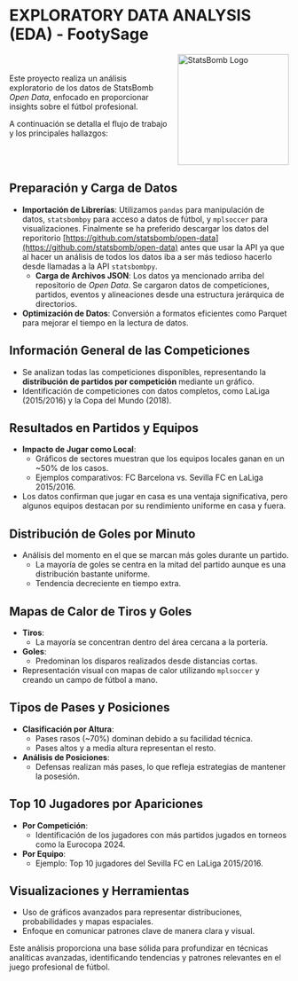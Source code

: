 # EXPLORATORY DATA ANALYSIS (EDA) - FootySage


<div style="display: flex; align-items: center;">
  <div style="flex: 1; margin-right: 10px;">
    Este proyecto realiza un análisis exploratorio de los datos de StatsBomb <em>Open Data</em>, enfocado en proporcionar insights sobre el fútbol profesional.
    <p>A continuación se detalla el flujo de trabajo y los principales hallazgos:</p>
  </div>
  <div style="flex-shrink: 0;">
    <img src="https://i0.wp.com/lamediainglesa.com/wp-content/uploads/2020/01/statsbomb_la_media_inglesa.jpg?fit=1000%2C523&ssl=1" alt="StatsBomb Logo" width="200">
  </div>
</div>


## Preparación y Carga de Datos
- **Importación de Librerías**: Utilizamos `pandas` para manipulación de datos, `statsbombpy` para acceso a datos de fútbol, y `mplsoccer` para visualizaciones. Finalmente se ha preferido descargar los datos del reporitorio [https://github.com/statsbomb/open-data](https://github.com/statsbomb/open-data) antes que usar la API ya que al hacer un análisis de todos los datos iba a ser más tedioso hacerlo desde llamadas a la API `statsbombpy`.
    - **Carga de Archivos JSON**: Los datos ya mencionado arriba del repositorio de *Open Data*. Se cargaron datos de competiciones, partidos, eventos y alineaciones desde una estructura jerárquica de directorios.
- **Optimización de Datos**: Conversión a formatos eficientes como Parquet para mejorar el tiempo en la lectura de datos.


## Información General de las Competiciones
- Se analizan todas las competiciones disponibles, representando la **distribución de partidos por competición** mediante un gráfico.
- Identificación de competiciones con datos completos, como LaLiga (2015/2016) y la Copa del Mundo (2018).


## Resultados en Partidos y Equipos
- **Impacto de Jugar como Local**:
  - Gráficos de sectores muestran que los equipos locales ganan en un ~50% de los casos.
  - Ejemplos comparativos: FC Barcelona vs. Sevilla FC en LaLiga 2015/2016.
- Los datos confirman que jugar en casa es una ventaja significativa, pero algunos equipos destacan por su rendimiento uniforme en casa y fuera.


## Distribución de Goles por Minuto
- Análisis del momento en el que se marcan más goles durante un partido.
  - La mayoría de goles se centra en la mitad del partido aunque es una distribución bastante uniforme.
  - Tendencia decreciente en tiempo extra.


## Mapas de Calor de Tiros y Goles
- **Tiros**:
  - La mayoría se concentran dentro del área cercana a la portería.
- **Goles**:
  - Predominan los disparos realizados desde distancias cortas.
- Representación visual con mapas de calor utilizando `mplsoccer` y creando un campo de fútbol a mano.


## Tipos de Pases y Posiciones
- **Clasificación por Altura**:
  - Pases rasos (~70%) dominan debido a su facilidad técnica.
  - Pases altos y a media altura representan el resto.
- **Análisis de Posiciones**:
  - Defensas realizan más pases, lo que refleja estrategias de mantener la posesión.


## Top 10 Jugadores por Apariciones
- **Por Competición**:
  - Identificación de los jugadores con más partidos jugados en torneos como la Eurocopa 2024.
- **Por Equipo**:
  - Ejemplo: Top 10 jugadores del Sevilla FC en LaLiga 2015/2016.


## Visualizaciones y Herramientas
- Uso de gráficos avanzados para representar distribuciones, probabilidades y mapas espaciales.
- Enfoque en comunicar patrones clave de manera clara y visual.


Este análisis proporciona una base sólida para profundizar en técnicas analíticas avanzadas, identificando tendencias y patrones relevantes en el juego profesional de fútbol.
